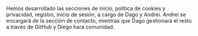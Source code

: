 
Hemos desarrollado las secciones de inicio, política de cookies y privacidad, registro, inicio de sesión, a cargo de Dago y Andrei. Andrei se encargará de la sección de contacto, mientras que Dago gestionará el resto a través de GitHub y Diego hara comunidad.